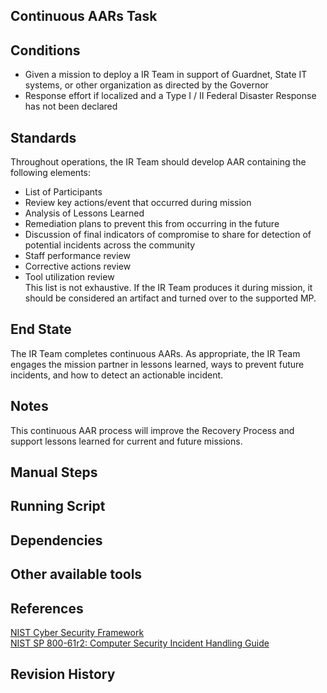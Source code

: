 ## Continuous AARs Task  


## Conditions  
* Given a mission to deploy a IR Team in support of Guardnet, State IT systems, or other organization as directed by the Governor  
* Response effort if localized and a Type I / II Federal Disaster Response has not been declared  


## Standards  
Throughout operations, the IR Team should develop AAR containing the following elements:  

* List of Participants  
* Review key actions/event that occurred during mission  
* Analysis of Lessons Learned  
* Remediation plans to prevent this from occurring in the future  
* Discussion of final indicators of compromise to share for detection of potential incidents across the community  
* Staff performance review  
* Corrective actions review  
* Tool utilization review  
This list is not exhaustive. If the IR Team produces it during mission, it should be considered an artifact and turned over to the supported MP.  


## End State  
The IR Team completes continuous AARs. As appropriate, the IR Team engages the mission partner in lessons learned, ways to prevent future incidents, and how to detect an actionable incident.  


## Notes  
This continuous AAR process will improve the Recovery Process and support lessons learned for current and future missions.  


## Manual Steps  


## Running Script  


## Dependencies  


## Other available tools  


## References  
[NIST Cyber Security Framework](https://www.nist.gov/cyberframework)  
[NIST SP 800-61r2: Computer Security Incident Handling Guide](http://nvlpubs.nist.gov/nistpubs/SpecialPublications/NIST.SP.800-61r2.pdf)  


## Revision History  
